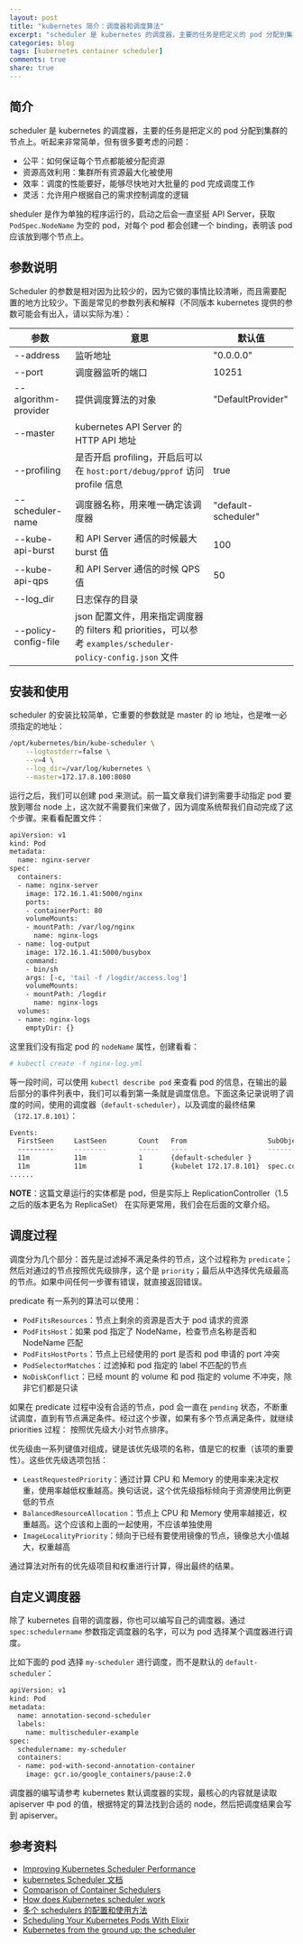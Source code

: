 ```yaml
---
layout: post
title: "kubernetes 简介：调度器和调度算法"
excerpt: "scheduler 是 kubernetes 的调度器，主要的任务是把定义的 pod 分配到集群的节点上。听起来非常简单，但有很多要考虑的问题。"
categories: blog
tags: [kubernetes container scheduler]
comments: true
share: true
---
```


## 简介

scheduler 是 kubernetes 的调度器，主要的任务是把定义的 pod 分配到集群的节点上。听起来非常简单，但有很多要考虑的问题：

- 公平：如何保证每个节点都能被分配资源
- 资源高效利用：集群所有资源最大化被使用
- 效率：调度的性能要好，能够尽快地对大批量的 pod 完成调度工作
- 灵活：允许用户根据自己的需求控制调度的逻辑

sheduler 是作为单独的程序运行的，启动之后会一直坚挺 API Server，获取 `PodSpec.NodeName` 为空的 pod，对每个 pod 都会创建一个 binding，表明该 pod 应该放到哪个节点上。

## 参数说明

Scheduler 的参数是相对因为比较少的，因为它做的事情比较清晰，而且需要配置的地方比较少。下面是常见的参数列表和解释（不同版本 kubernetes 提供的参数可能会有出入，请以实际为准）：

参数    |   意思    |   默认值
--- |   --- |   ---
--address   |   监听地址    |   "0.0.0.0"   
--port  |   调度器监听的端口    |   10251
 --algorithm-provider   |   提供调度算法的对象    |   "DefaultProvider"
 --master   |   kubernetes API Server 的 HTTP API 地址  |   
 --profiling    |   是否开启 profiling，开启后可以在 `host:port/debug/pprof` 访问 profile 信息 |   true
 --scheduler-name   |   调度器名称，用来唯一确定该调度器  |   "default-scheduler"   
 --kube-api-burst   |   和 API Server 通信的时候最大 burst 值 | 100
 --kube-api-qps     |   和 API Server 通信的时候 QPS 值    |   50  
 --log_dir      |   日志保存的目录  |   
 --policy-config-file   |   json 配置文件，用来指定调度器的 filters 和 priorities，可以参考 `examples/scheduler-policy-config.json` 文件   |   

## 安装和使用

scheduler 的安装比较简单，它重要的参数就是 master 的 ip 地址，也是唯一必须指定的地址：

```bash
/opt/kubernetes/bin/kube-scheduler \
    --logtostderr=false \
    --v=4 \
    --log_dir=/var/log/kubernetes \
    --master=172.17.8.100:8080
```

运行之后，我们可以创建 pod 来测试。前一篇文章我们讲到需要手动指定 pod 要放到哪台 node 上，这次就不需要我们来做了，因为调度系统帮我们自动完成了这个步骤。来看看配置文件：

```bash
apiVersion: v1
kind: Pod
metadata:
  name: nginx-server
spec:
  containers:
  - name: nginx-server
    image: 172.16.1.41:5000/nginx
    ports:
    - containerPort: 80
    volumeMounts:
    - mountPath: /var/log/nginx
      name: nginx-logs
  - name: log-output
    image: 172.16.1.41:5000/busybox
    command:
    - bin/sh
    args: [-c, 'tail -f /logdir/access.log']
    volumeMounts:
    - mountPath: /logdir
      name: nginx-logs
  volumes:
  - name: nginx-logs
    emptyDir: {}
```

这里我们没有指定 pod 的 `nodeName` 属性，创建看看：

``` bash
# kubectl create -f nginx-log.yml
```

等一段时间，可以使用 `kubectl describe pod` 来查看 pod 的信息，在输出的最后部分的事件列表中，我们可以看到第一条就是调度信息。下面这条记录说明了调度的时间，使用的调度器（`default-scheduler`），以及调度的最终结果（`172.17.8.101`）：

```bash
Events:
  FirstSeen     LastSeen        Count   From                    SubObjectPath                   Type            Reason          Message
  ---------     --------        -----   ----                    -------------                   --------        ------          -------
  11m           11m             1       {default-scheduler }                                    Normal          Scheduled       Successfully assigned nginx-server to 172.17.8.101
  11m           11m             1       {kubelet 172.17.8.101}  spec.containers{nginx-server}   Normal          Pulling         pulling image "172.16.1.41:5000/library/nginx"
......

```

**NOTE**：这篇文章运行的实体都是 pod，但是实际上 ReplicationController（1.5 之后的版本更名为 ReplicaSet） 在实际更常用，我们会在后面的文章介绍。

## 调度过程

调度分为几个部分：首先是过滤掉不满足条件的节点，这个过程称为 `predicate`；然后对通过的节点按照优先级排序，这个是 `priority`；最后从中选择优先级最高的节点。如果中间任何一步骤有错误，就直接返回错误。

predicate 有一系列的算法可以使用：

- `PodFitsResources`：节点上剩余的资源是否大于 pod 请求的资源
- `PodFitsHost`：如果 pod 指定了 NodeName，检查节点名称是否和 NodeName 匹配
- `PodFitsHostPorts`：节点上已经使用的 port 是否和 pod 申请的 port 冲突
- `PodSelectorMatches`：过滤掉和 pod 指定的 label 不匹配的节点
- `NoDiskConflict`：已经 mount 的 volume 和 pod 指定的 volume 不冲突，除非它们都是只读

如果在 predicate 过程中没有合适的节点，pod 会一直在 `pending` 状态，不断重试调度，直到有节点满足条件。经过这个步骤，如果有多个节点满足条件，就继续 priorities 过程：
按照优先级大小对节点排序。

优先级由一系列键值对组成，键是该优先级项的名称，值是它的权重（该项的重要性）。这些优先级选项包括：

- `LeastRequestedPriority`：通过计算 CPU 和 Memory 的使用率来决定权重，使用率越低权重越高。换句话说，这个优先级指标倾向于资源使用比例更低的节点
- `BalancedResourceAllocation`：节点上 CPU 和 Memory 使用率越接近，权重越高。这个应该和上面的一起使用，不应该单独使用
- `ImageLocalityPriority`：倾向于已经有要使用镜像的节点，镜像总大小值越大，权重越高

通过算法对所有的优先级项目和权重进行计算，得出最终的结果。

## 自定义调度器

除了 kubernetes 自带的调度器，你也可以编写自己的调度器。通过 `spec:schedulername` 参数指定调度器的名字，可以为 pod 选择某个调度器进行调度。

比如下面的 pod 选择 `my-scheduler` 进行调度，而不是默认的 `default-scheduler`：

```bash
apiVersion: v1
kind: Pod
metadata:
  name: annotation-second-scheduler
  labels:
    name: multischeduler-example
spec:
  schedulername: my-scheduler
  containers:
  - name: pod-with-second-annotation-container
    image: gcr.io/google_containers/pause:2.0
```

调度器的编写请参考 kubernetes 默认调度器的实现，最核心的内容就是读取 apiserver 中 pod 的值，根据特定的算法找到合适的 node，然后把调度结果会写到 apiserver。

## 参考资料

- [Improving Kubernetes Scheduler Performance](https://coreos.com/blog/improving-kubernetes-scheduler-performance.html)
- [kubernetes Scheduler 文档](https://github.com/kubernetes/kubernetes/blob/master/docs/devel/scheduler.md)
- [Comparison of Container Schedulers](https://medium.com/@ArmandGrillet/comparison-of-container-schedulers-c427f4f7421#.sw4kxxdp9)
- [How does Kubernetes scheduler work](http://carmark.github.io/2015/12/21/How-does-Kubernetes-scheduler-work/)
- [多个 schedulers 的配置和使用方法](http://kubernetes.io/docs/admin/multiple-schedulers/)
- [Scheduling Your Kubernetes Pods With Elixir](https://deis.com/blog/2016/scheduling-your-kubernetes-pods-with-elixir/)
- [Kubernetes from the ground up: the scheduler](http://kamalmarhubi.com/blog/2015/11/17/kubernetes-from-the-ground-up-the-scheduler/)
